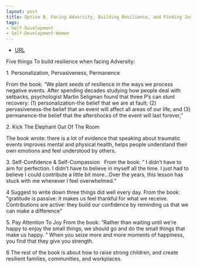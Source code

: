 ```yaml
---
layout: post
title: Option B, Facing Adversity, Building Resilience, and Finding Joy
tags:
- Self-Development
- Self-Development-Women
---
```



- [URL](https://www.amazon.com/dp/B01N8R5QD7/ref=dp-kindle-redirect?_encoding=UTF8&btkr=1)

Five things To build resilience when facing Adversity:

1. Personalization, Pervasiveness, Permanence

From the  book: “We plant seeds of resilience in the ways we process negative events. After spending decades studying how people deal with setbacks, psychologist Martin Seligman found that three P’s can stunt recovery: (1) personalization-the belief that we are at fault; (2) pervasiveness-the belief that an event will affect all areas of our life; and (3) permanence-the belief that the aftershocks of the event will last forever,”

2. Kick The Elephant Out Of The Room

The book wrote: there is a lot of evidence that speaking about traumatic events improves mental and physical health, helps people understand their own emotions and feel understood by others.

3. Self-Confidence & Self-Compassion  
From the book: “ I didn’t have to aim for perfection. I didn’t have to believe in myself all the time. I just had to believe I could contribute a little bit more…Over the years, this lesson has stuck with me whenever I feel overwhelmed.“

4 Suggest to write down three things did well every day.
From the book: "gratitude is passive: it makes us feel thankful for what we receive. Contributions are active: they build our confidence by reminding us that we can make a difference"

5. Pay Attention To Joy
From the book: “Rather than waiting until we’re happy to enjoy the small things, we should go and do the small things that make us happy. ” When you seize more and more moments of happiness, you find that they give you strength.

6 The rest of the book is about how to raise strong children, and create resilient families, communities, and workplaces.
